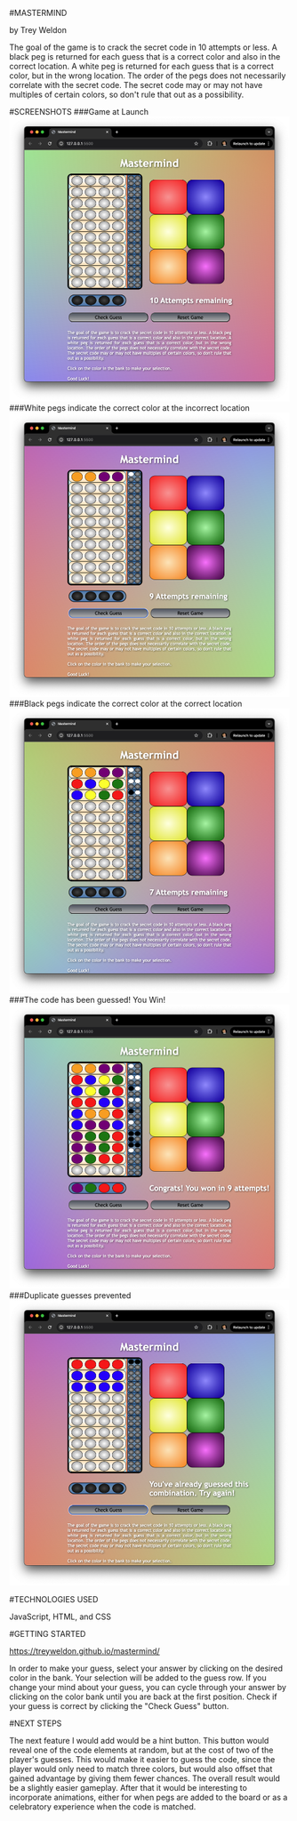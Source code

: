 #MASTERMIND

by Trey Weldon

The goal of the game is to crack the secret code in 10 attempts or less. A black peg is returned for each guess that is a correct color and also in the correct location. A white peg is returned for each guess that is a correct color, but in the wrong location. The order of the pegs does not necessarily correlate with the secret code. The secret code may or may not have multiples of certain colors, so don't rule that out as a possibility. 

#SCREENSHOTS
###Game at Launch
![Game at Launch](https://github.com/treyweldon/mastermind/blob/main/assets/Screenshot%201.png)
###White pegs indicate the correct color at the incorrect location
![White pegs: correct color, incorrect location](https://github.com/treyweldon/mastermind/blob/main/assets/Screenshot%202.png)
###Black pegs indicate the correct color at the correct location
![Black pegs: correct color, correct location](https://github.com/treyweldon/mastermind/blob/main/assets/Screenshot%203.png)
###The code has been guessed! You Win!
![Code broken, Game won](https://github.com/treyweldon/mastermind/blob/main/assets/Screenshot%204.png)
###Duplicate guesses prevented
![Duplicate](https://github.com/treyweldon/mastermind/blob/main/assets/Screenshot%205.png)


#TECHNOLOGIES USED

JavaScript, HTML, and CSS 

#GETTING STARTED 

 https://treyweldon.github.io/mastermind/

In order to make your guess, select your answer by clicking on the desired color in the bank. Your selection will be added to the guess row. If you change your mind about your guess, you can cycle through your answer by clicking on the color bank until you are back at the first position. Check if your guess is correct by clicking the "Check Guess" button.

#NEXT STEPS

The next feature I would add would be a hint button. This button would reveal one of the code elements at random, but at the cost of two of the player's guesses. This would make it easier to guess the code, since the player would only need to match three colors, but would also offset that gained advantage by giving them fewer chances. The overall result would be a slightly easier gameplay. After that it would be interesting to incorporate animations, either for when pegs are added to the board or as a celebratory experience when the code is matched.
